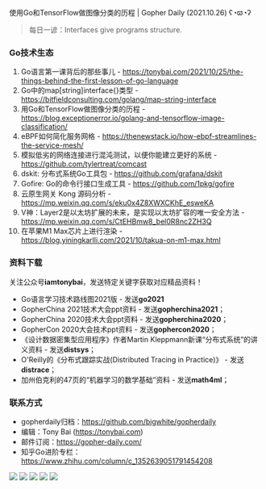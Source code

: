 使用Go和TensorFlow做图像分类的历程 | Gopher Daily (2021.10.26) ʕ◔ϖ◔ʔ

>每日一谚：Interfaces give programs structure.

### Go技术生态

1. Go语言第一课背后的那些事儿 - https://tonybai.com/2021/10/25/the-things-behind-the-first-lesson-of-go-language
2. Go中的map[string]interface{}类型 - https://bitfieldconsulting.com/golang/map-string-interface
3. 用Go和TensorFlow做图像分类的历程 - https://blog.exceptionerror.io/golang-and-tensorflow-image-classification/
4. eBPF如何简化服务网格 - https://thenewstack.io/how-ebpf-streamlines-the-service-mesh/
5. 模拟低劣的网络连接进行混沌测试，以便你能建立更好的系统 - https://github.com/tylertreat/comcast
6. dskit: 分布式系统Go工具包 - https://github.com/grafana/dskit
7. Gofire: Go的命令行接口生成工具 - https://github.com/1pkg/gofire
8. 云原生网关 Kong 源码分析 - https://mp.weixin.qq.com/s/eku0x4Z8XWXCKhE_esweKA
9. V神：Layer2是以太坊扩展的未来，是实现以太坊扩容的唯一安全方法 - https://mp.weixin.qq.com/s/CtEHBmw8_bel0R8nc2ZH3Q
10. 在苹果M1 Max芯片上进行渲染 - https://blog.yiningkarlli.com/2021/10/takua-on-m1-max.html

### 资料下载

关注公众号**iamtonybai**，发送特定关键字获取对应精品资料！

* Go语言学习技术路线图2021版 - 发送**go2021**
* GopherChina 2021技术大会ppt资料 - 发送**gopherchina2021**；
* GopherChina 2020技术大会ppt资料 - 发送**gopherchina2020**；
* GopherCon 2020大会技术ppt资料 - 发送**gophercon2020**；
* 《设计数据密集型应用程序》作者Martin Kleppmann新课“分布式系统”的讲义资料 - 发送**distsys**；
* O'Reilly的《分布式跟踪实战(Distributed Tracing in Practice)》 - 发送**distrace**；
* 加州伯克利的47页的“机器学习的数学基础”资料 - 发送**math4ml**；

### 联系方式

* gopherdaily归档：https://github.com/bigwhite/gopherdaily
* 编辑：Tony Bai (https://tonybai.com)
* 邮件订阅：https://gopher-daily.com/
* 知乎Go进阶专栏：https://www.zhihu.com/column/c_1352639051791454208

![](https://mmbiz.qpic.cn/mmbiz_png/cH6WzfQ94mb54jsFJZ3Knmz8obUsf3PBShthmdSw5E01TcYmUReGkj0BWpxHak1HlnlzHvLmKax53YSGr7aNlA/0?wx_fmt=png)
![](https://mmbiz.qpic.cn/mmbiz_jpg/cH6WzfQ94mb54jsFJZ3Knmz8obUsf3PBDKyzaL44T9g1YiaYeujWa3QRrVC21SnO9h9qc2ia6ibyicc6LUdnD0ibymw/0?wx_fmt=jpeg)
![](https://mmbiz.qpic.cn/mmbiz_jpg/cH6WzfQ94mb54jsFJZ3Knmz8obUsf3PBVkLTWauQTKuwBfDjBzRvcPibRvN9xPCZyPDuz4oalon271El1nVHQNA/0?wx_fmt=jpeg)
![](https://mmbiz.qpic.cn/mmbiz_png/cH6WzfQ94mb54jsFJZ3Knmz8obUsf3PBIMyZScLjHJSVL4jnaGBSFYZNhRQEwdUoGsAISHfVKfCHhWPic8yY0Ow/0?wx_fmt=png)
![](https://mmbiz.qpic.cn/mmbiz_png/cH6WzfQ94mb54jsFJZ3Knmz8obUsf3PBrSoqeMvoWCticN2cpU64fJ0FYQdXJhP7ia7WRh8628uOAsQYeE2NibRRw/0?wx_fmt=png)


